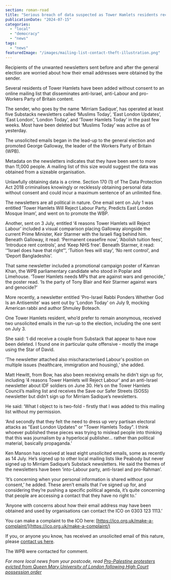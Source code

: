 ```yaml
---
section: roman-road
title: "Serious breach of data suspected as Tower Hamlets residents receive dozens of unsolicited political emails"
publicationDate: "2024-07-15"
categories: 
  - "local"
  - "democracy"
  - "news"
tags: 
  - "news"
featuredImage: "/images/mailing-list-contact-theft-illustration.png"
---
```


Recipients of the unwanted newsletters sent before and after the general election are worried about how their email addresses were obtained by the sender.

Several residents of Tower Hamlets have been added without consent to an online mailing list that disseminates anti-Israel, anti-Labour and pro-Workers Party of Britain content.

The sender, who goes by the name ‘Mirriam Sadique’, has operated at least five Substacks newsletters called ‘Muslims Today’, ‘East London Updates’, ‘East London’, ‘London Today’, and ‘Tower Hamlets Today’ in the past few weeks. Most have been deleted but ‘Muslims Today’ was active as of yesterday.

The unsolicited emails began in the lead-up to the general election and promoted George Galloway, the leader of the Workers Party of Britain (WPB).

Metadata on the newsletters indicates that they have been sent to more than 11,000 people. A mailing list of this size would suggest the data was obtained from a sizeable organisation. 

Unlawfully obtaining data is a crime. Section 170 (1) of The Data Protection Act 2018 criminalises knowingly or recklessly obtaining personal data without consent and could incur a maximum sentence of an unlimited fine.

The newsletters are all political in nature. One email sent on July 1 was entitled ‘Tower Hamlets Will Reject Labour Party, Predicts East London Mosque Imam’, and went on to promote the WBP.

Another, sent on 3 July, entitled ‘4 reasons Tower Hamlets will Reject Labour’ included a visual comparison placing Galloway alongside the current Prime Minister, Keir Starmer with the Israeli flag behind him. Beneath Galloway, it read: ‘Permanent ceasefire now’, ‘Abolish tuition fees’, ‘Introduce rent controls’, and ‘Keep NHS free’. Beneath Starmer, it read: ‘“Israel does have that right”’, ‘Tuition fees will stay’, ‘No rent control’, and ‘Deport Bangladeshis’.

That same newsletter included a promotional campaign poster of Kamran Khan, the WPB parliamentary candidate who stood in Poplar and Limehouse. ‘Tower Hamlets needs MPs that are against wars and genocide,’ the poster read. ‘Is the party of Tony Blair and Keir Starmer against wars and genocide?’

More recently, a newsletter entitled 'Pro-Israel Rabbi Ponders Whether God Is an Antisemite' was sent out by 'London Today' on July 9, mocking American rabbi and author Shmuley Boteach.

One Tower Hamlets resident, who’d prefer to remain anonymous, received two unsolicited emails in the run-up to the election, including the one sent on July 3.

She said: ‘I did receive a couple from Substack that appear to have now been deleted. I found one in particular quite offensive - mostly the image using the Star of David.

‘The newsletter attached also mischaracterised Labour's position on multiple issues (healthcare, immigration and housing),’ she added.

Matt Hewitt, from Bow, has also been receiving emails he didn’t sign up for, including ‘4 reasons Tower Hamlets will Reject Labour’ and an anti-Israel newsletter about IDF soldiers on June 30. He’s on the Tower Hamlets Council’s mailing list and receives the Save our Safer Streets (SOSS) newsletter but didn’t sign up for Mirriam Sadique’s newsletters.

He said: ‘What I object to is two-fold - firstly that I was added to this mailing list without my permission.

‘And secondly that they felt the need to dress up very partisan electoral attacks as "East London Updates" or "Tower Hamlets Today". I think whoever published these pieces was trying to mislead people into thinking that this was journalism by a hyperlocal publisher… rather than political material, basically propaganda.’

Ken Manson has received at least eight unsolicited emails, some as recently as 14 July. He’s signed up to other local mailing lists like Peabody but never signed up to Mirriam Sadique’s Substack newsletters. He said the themes of the newsletters have been ‘into-Labour party, anti-Israel and pro-Rahman’.

‘It’s concerning when your personal information is shared without your consent,’ he added. These aren’t emails that I’ve signed up for, and considering they’re pushing a specific political agenda, it’s quite concerning that people are accessing a contact that they have no right to.’

‘Anyone with concerns about how their email address may have been obtained and used by organisations can contact the ICO on 0303 123 1113.’

You can make a complaint to the ICO here: [https://ico.org.uk/make-a-complaint/](https://ico.org.uk/make-a-complaint/)

If you, or anyone you know, has received an unsolicited email of this nature, please [contact us here](https://romanroadlondon.com/contact/).

The WPB were contacted for comment.

_For more local news from your postcode, read_ [_Pro-Palestine protesters evicted from Queen Mary University of London following High Court possession order_](https://romanroadlondon.com/queen-mary-university-of-london-evict-palestine-encampment-after-securing-possession-order/)


